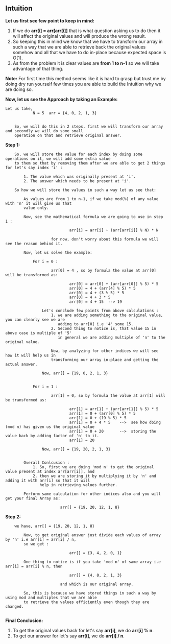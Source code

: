 ## Intuition 

**Let us first see few point to keep in mind:**
1. If we do **arr[i] = arr[arr[i]]** that is what question asking us to do then it will affect the original values
   and will produce the wrong result.
2. So keeping this in mind we know that we have to transform our array in such a way that we are able to retrieve
   back the original values somehow and all that we have to do in-place because expected space is O(1).
3. As from the problem it is clear values are **from 1 to n-1** so we will take advantage of that thing.

**Note:** For first time this method seems like it is hard to grasp but trust me by doing dry run yourself few
          times you are able to build the Intuition why we are doing so.


**Now, let us see the Approach by taking an Example:**
```
Let us take,    
            N = 5  arr = {4, 0, 2, 1, 3}

    
    So, we will do this in 2 steps, first we will transform our array and secondly we will do some small 
    operation on that and retrieve original answer.
```

**Step 1:**
```
    So, we will store the value for each index by doing some operations on it, we will add some extra value
    to them so that by removing them after we are able to get 2 things for let's say index 'i' :

        1. The value which was originally present at 'i'.
        2. The answer which needs to be present at 'i'.
 
    So how we will store the values in such a way let us see that:

        As values are from 1 to n-1, if we take mod(%) of any value with 'n' it will give us that
        value only.

        Now, see the mathematical formula we are going to use in step 1 :

                            arr[i] = arr[i] + (arr[arr[i]] % N) * N 

                    for now, don't worry about this formula we will see the reason behind it.
        
        Now, let us solve the example:

            For i = 0 :

                    arr[0] = 4 , so by formula the value at arr[0] will be transformed as: 

                            arr[0] = arr[0] + (arr[arr[0]] % 5) * 5
                            arr[0] = 4 + (arr[4] % 5) * 5
                            arr[0] = 4 + (3 % 5) * 5
                            arr[0] = 4 + 3 * 5
                            arr[0] = 4 + 15  --> 19

                Let's conclude few points from above calculations :
                    1. we are adding something to the original value, you can clearly see we are
                       adding to arr[0] i.e '4' some 15.
                    2. Second thing to notice is, that value 15 in above case is multiple of '5'
                       in general we are adding multiple of 'n' to the original value.
                    
                    Now, by analyzing for other indices we will see how it will help us in 
                    transforming our array in-place and getting the actual answer.
            
                Now, arr[] = {19, 0, 2, 1, 3}
            

            For i = 1 :

                    arr[1] = 0, so by formula the value at arr[1] will be transformed as: 

                            arr[1] = arr[1] + (arr[arr[1]] % 5) * 5
                            arr[1] = 0 + (arr[0] % 5) * 5
                            arr[1] = 0 + (19 % 5) * 5
                            arr[1] = 0 + 4 * 5    -->  see how doing (mod n) has given us the original value
                            arr[1] = 0 + 20       -->  storing the value back by adding factor of 'n' to it.
                            arr[1] = 20
                    
                Now, arr[] = {19, 20, 2, 1, 3}

           
        Overall Conlcusion :
            1. So, first we are doing 'mod n' to get the original value present at index arr[arr[i]], and
            2. then we are storing it by multiplying it by 'n' and adding it with arr[i] so that it will
               help in retrieving values further.

        Perform same calculation for other indices also and you will get your final Array as:

                        arr[] = {19, 20, 12, 1, 8} 
```                         

**Step 2:**
```
    we have, arr[] = {19, 20, 12, 1, 8} 

        Now, to get original answer just divide each values of array by 'n' i.e arr[i] = arr[i] / n,
        so we get :

                            arr[] = {3, 4, 2, 0, 1}
        
        One thing to notice is if you take 'mod n' of same array i.e arr[i] = arr[i] % n, then

                            arr[] = {4, 0, 2, 1, 3}

                        and which is our original array.
       
        So, this is because we have stored things in such a way by using mod and multiples that we are able
        to retrieve the values efficiently even though they are changed.
       
```

**Final Conclusion:**
1. To get the original values back for let's say **arr[i]**, we do **arr[i] %  n**.
2. To get our answer for let's say **arr[i]**, we do **arr[i] / n**.